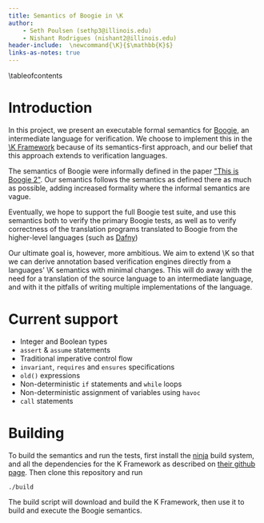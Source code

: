 ```yaml
---
title: Semantics of Boogie in \K
author: 
    - Seth Poulsen (sethp3@illinois.edu)
    - Nishant Rodrigues (nishant2@illinois.edu)
header-include:  \newcommand{\K}{$\mathbb{K}$}
links-as-notes: true
---
```


\tableofcontents

Introduction
============

In this project, we present an executable formal semantics for
[Boogie](https://github.com/boogie-org/boogie), an intermediate
language for verification. We choose to implement this in the [\K
Framework] because of its semantics-first approach, and our belief that
this approach extends to verification languages.

The semantics of Boogie were informally defined in the paper ["This is Boogie
2"](https://www.microsoft.com/en-us/research/publication/this-is-boogie-2-2/).
Our semantics follows the semantics as defined there as much as possible, adding
increased formality where the informal semantics are vague.

Eventually, we hope to support the full Boogie test suite, and use this
semantics both to verify the primary Boogie tests, as well as to verify
correctness of the translation programs translated to Boogie from the
higher-level languages (such as [Dafny])

Our ultimate goal is, however, more ambitious. We aim to extend \K so
that we can derive annotation based verification engines directly from a
languages' \K semantics with minimal changes. This will do away with the
need for a translation of the source language to an intermediate language,
and with it the pitfalls of writing multiple implementations of the language.

[\K Framework]: http://www.kframework.org/index.php/Main_Page
[Dafny]: https://www.microsoft.com/en-us/research/project/dafny-a-language-and-program-verifier-for-functional-correctness/

Current support
===============

-   Integer and Boolean types
-   `assert` & `assume` statements
-   Traditional imperative control flow
-   `invariant`, `requires` and `ensures` specifications
-   `old()` expressions
-   Non-deterministic `if` statements and `while` loops
-   Non-deterministic assignment of variables using `havoc`
-   `call` statements

Building
========

To build the semantics and run the tests, first install the
[ninja](https://ninja-build.org/) build system, and all the dependencies for the
K Framework as described on [their github page][kframework-github]. Then clone this repository and run

``` {.sh}
./build 
```

The build script will download and build the K Framework, then use it to build
and execute the Boogie semantics.

[kframework-github]: https://github.com/kframework/k
